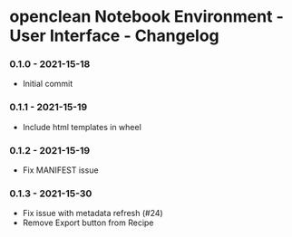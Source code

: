 # openclean Notebook Environment - User Interface - Changelog


### 0.1.0 - 2021-15-18

* Initial commit


### 0.1.1 - 2021-15-19

* Include html templates in wheel


### 0.1.2 - 2021-15-19

* Fix MANIFEST issue


### 0.1.3 - 2021-15-30

* Fix issue with metadata refresh (\#24)
* Remove Export button from Recipe
